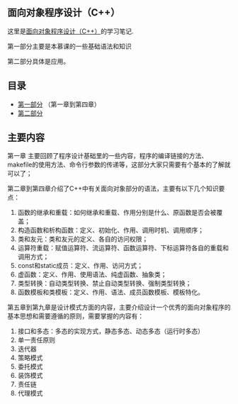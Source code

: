 ## 面向对象程序设计（C++）

这里是[面向对象程序设计（C++）](http://www.xuetangx.com/courses/course-v1:TsinghuaX+30240532X+2018_T2/about)的学习笔记.

第一部分主要是本慕课的一些基础语法和知识

第二部分具体是应用。



## 目录

- [第一部分](第一部分.md)  （第一章到第四章）
- [第二部分](第二部分.md)







## 主要内容

第一章 主要回顾了程序设计基础里的一些内容，程序的编译链接的方法、makefile的使用方法、命令行参数的传递等，这部分大家只需要有个基本的了解就可以了；

第二章到第四章介绍了C++中有关面向对象部分的语法，主要有以下几个知识要点：

1. 函数的继承和重载：如何继承和重载、作用分别是什么、原函数是否会被覆盖；
2. 构造函数和析构函数：定义、初始化、作用、调用时机、调用顺序；
3. 类和友元：类和友元的定义、各自的访问权限；
4. 运算符重载：赋值运算符、流运算符、函数运算符、下标运算符各自的重载和调用方式；
5. const和static成员：定义、作用、访问方式；
6. 虚函数：定义、作用、使用语法、纯虚函数、抽象类；
7. 类型转换：自动类型转换、禁止自动类型转换、强制类型转换；
8. 函数模板和类模板：定义、作用、语法、成员函数模板、模板特化。

第五章到第九章是设计模式方面的内容，主要介绍设计一个优秀的面向对象程序的基本思想和需要遵循的原则，需要掌握的内容有：

1. 接口和多态：多态的实现方式，静态多态、动态多态（运行时多态）
2. 单一责任原则
3. 迭代器
4. 策略模式
5. 委托模式
6. 装饰模式
7. 责任链
8. 代理模式